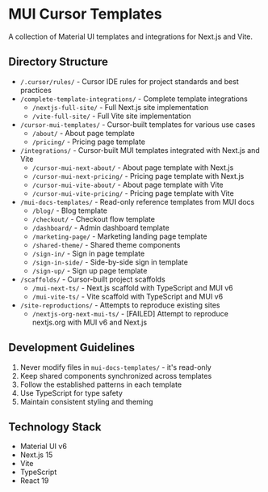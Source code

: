 # MUI Cursor Templates

A collection of Material UI templates and integrations for Next.js and Vite.

## Directory Structure

- `/.cursor/rules/` - Cursor IDE rules for project standards and best practices
- `/complete-template-integrations/` - Complete template integrations
  - `/nextjs-full-site/` - Full Next.js site implementation
  - `/vite-full-site/` - Full Vite site implementation
- `/cursor-mui-templates/` - Cursor-built templates for various use cases
  - `/about/` - About page template
  - `/pricing/` - Pricing page template
- `/integrations/` - Cursor-built MUI templates integrated with Next.js and Vite
  - `/cursor-mui-next-about/` - About page template with Next.js
  - `/cursor-mui-next-pricing/` - Pricing page template with Next.js
  - `/cursor-mui-vite-about/` - About page template with Vite
  - `/cursor-mui-vite-pricing/` - Pricing page template with Vite
- `/mui-docs-templates/` - Read-only reference templates from MUI docs
  - `/blog/` - Blog template
  - `/checkout/` - Checkout flow template
  - `/dashboard/` - Admin dashboard template
  - `/marketing-page/` - Marketing landing page template
  - `/shared-theme/` - Shared theme components
  - `/sign-in/` - Sign in page template
  - `/sign-in-side/` - Side-by-side sign in template
  - `/sign-up/` - Sign up page template
- `/scaffolds/` - Cursor-built project scaffolds
  - `/mui-next-ts/` - Next.js scaffold with TypeScript and MUI v6
  - `/mui-vite-ts/` - Vite scaffold with TypeScript and MUI v6
- `/site-reproductions/` - Attempts to reproduce existing sites
  - `/nextjs-org-next-mui-ts/` - [FAILED] Attempt to reproduce nextjs.org with MUI v6 and Next.js

## Development Guidelines

1. Never modify files in `mui-docs-templates/` - it's read-only
2. Keep shared components synchronized across templates
3. Follow the established patterns in each template
4. Use TypeScript for type safety
5. Maintain consistent styling and theming

## Technology Stack

- Material UI v6
- Next.js 15
- Vite
- TypeScript
- React 19 